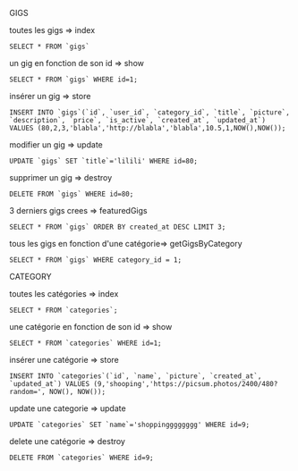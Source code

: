 GIGS

toutes les gigs => index
```
SELECT * FROM `gigs`
```

un gig en fonction de son id => show
```
SELECT * FROM `gigs` WHERE id=1;
```

insérer un gig => store
```
INSERT INTO `gigs`(`id`, `user_id`, `category_id`, `title`, `picture`, `description`, `price`, `is_active`, `created_at`, `updated_at`) VALUES (80,2,3,'blabla','http://blabla','blabla',10.5,1,NOW(),NOW());
```

modifier un gig => update
```
UPDATE `gigs` SET `title`='lilili' WHERE id=80;
```

supprimer un gig => destroy
```
DELETE FROM `gigs` WHERE id=80;
```

3 derniers gigs crees => featuredGigs
```
SELECT * FROM `gigs` ORDER BY created_at DESC LIMIT 3;
```

tous les gigs en fonction d'une catégorie=> getGigsByCategory
```
SELECT * FROM `gigs` WHERE category_id = 1;
```

CATEGORY

toutes les catégories => index
```
SELECT * FROM `categories`;
```

une catégorie en fonction de son id => show
```
SELECT * FROM `categories` WHERE id=1;
```

insérer une catégorie => store
```
INSERT INTO `categories`(`id`, `name`, `picture`, `created_at`, `updated_at`) VALUES (9,'shooping','https://picsum.photos/2400/480?random=', NOW(), NOW());
```

update une categorie => update
```
UPDATE `categories` SET `name`='shoppingggggggg' WHERE id=9;
```

delete une catégorie => destroy
```
DELETE FROM `categories` WHERE id=9;
```



